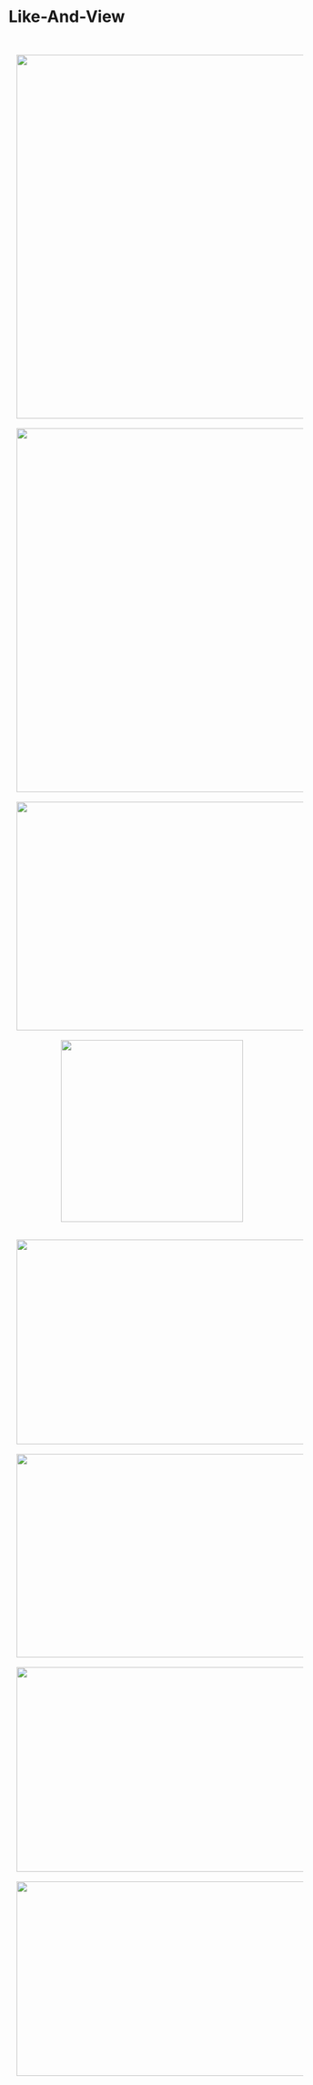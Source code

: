 # Like-And-View
<p>&nbsp;</p><div class="separator" style="clear: both; text-align: center;"><a href="https://scrupulousyet.com/q10qz05e?key=dd9e57dd8c44af3c1348755484ff8902" imageanchor="1" style="margin-left: 1em; margin-right: 1em;"><img border="0" data-original-height="400" data-original-width="400" height="640" src="https://blogger.googleusercontent.com/img/b/R29vZ2xl/AVvXsEhfNticerU7yO-RJy3iSn1TexVFi_L8WXE2aOfoQBucFOqbym62qUproHL9pX_0UckIy9HQ_lOxc7IIqmtey-XpQPKG6IdCAEaoc6mPb5XQ5ovx3gshNBtXoP6oNziSA2NnATiNuUb_-AR9CMFVKnsBTqjmqDtizyVHSnvWfa7mH0MiNhpCTtfGFJ8zXZA/w640-h640/image-1750123876093.jpg" width="640" /></a></div><br /><div class="separator" style="clear: both; text-align: center;"><a href="https://scrupulousyet.com/q10qz05e?key=dd9e57dd8c44af3c1348755484ff8902" imageanchor="1" style="margin-left: 1em; margin-right: 1em;"><img border="0" data-original-height="526" data-original-width="526" height="640" src="https://blogger.googleusercontent.com/img/b/R29vZ2xl/AVvXsEgHRAN2kieNt1QNZEYLxDM8BrEseTJqMMFxxcfDIq6iUaxXLds6lFLRz3vXvFhyx-8g94dStwc3Ry8DBL99bsVqmcu3Xh3Mb78dH9O7EzrRd9ufKzbLpXswxV7VOx6qIVDtgyqExpt4IMEtcAaIgaD7e5JnATjn43UPh1kVQY9an8HKn9NTVabE8dQRiAg/w640-h640/image-1748869516212.jpg" width="640" /></a></div><br /><div class="separator" style="clear: both; text-align: center;"><a href="https://scrupulousyet.com/q10qz05e?key=dd9e57dd8c44af3c1348755484ff8902" imageanchor="1" style="margin-left: 1em; margin-right: 1em;"><img border="0" data-original-height="439" data-original-width="699" height="402" src="https://blogger.googleusercontent.com/img/b/R29vZ2xl/AVvXsEjLy54Aa5-QhWuR0zUHYs1o29FV_YFaKQHBA_lcReFuOs_fFjdRCbEhLaMjDppCTEmy8_w05fBoVl-bwYevLWLF9NxBJMSoqi5SLMexWa9HmeHOD1mHHME5mQjdqp3bsFRC2fMw5hgDD9tMddbDWhOM_4TF5wtop-KkwV5tcBCcFI1bA4tM3zz5bi0eUL4/w640-h402/download%20(33).png" width="640" /></a></div><br /><div class="separator" style="clear: both; text-align: center;"><a href="https://scrupulousyet.com/q10qz05e?key=dd9e57dd8c44af3c1348755484ff8902" imageanchor="1" style="margin-left: 1em; margin-right: 1em;"><img border="0" data-original-height="526" data-original-width="526" height="320" src="https://blogger.googleusercontent.com/img/b/R29vZ2xl/AVvXsEixmvw97VQ51u1UsCQDnrDec_bRRn2YpDyv_uOGwcgDyIfsOQUHxQUaWfv3Me_ycMAxkSGEIeW3_3Y6I-Vf2xx40eE_iyHBlPeUrFzGmAdeaVaxjac1DVc0inR4ecsyCoyIZYehRyj9uWugTDK-5CXgR6Dio40ob7MvAO-54WQM7PAhf_EHSpPMB28r6iA/s320/download%20(32).png" width="320" /></a></div><br /><p></p><div class="separator" style="clear: both; text-align: center;"><a href="https://scrupulousyet.com/q10qz05e?key=dd9e57dd8c44af3c1348755484ff8902" style="margin-left: 1em; margin-right: 1em;"><img border="0" data-original-height="530" data-original-width="942" height="360" src="https://blogger.googleusercontent.com/img/b/R29vZ2xl/AVvXsEiZBxVx_Svhyphenhyphen-G8EkFzDF3OJKIc9D68VlstyOWgju652zx7vOQ5tw9xnnfgY8zLG313iUwvYpPWcQhOrdpWemAg_EKDZQ5dQ_vSdD7wIDUzHjH9m98Tjtjbfz_lg2j28Mc07qoSw0jBcRj9Q5z0zm9Aolg0fuAjijefWnHuu28vNxWI1iXs2ccRn4wPkcY/w640-h360/image-1748869105958.jpg" width="640" /></a></div><br /><div class="separator" style="clear: both; text-align: center;"><a href="https://scrupulousyet.com/q10qz05e?key=dd9e57dd8c44af3c1348755484ff8902" style="margin-left: 1em; margin-right: 1em;"><img border="0" data-original-height="514" data-original-width="917" height="358" src="https://blogger.googleusercontent.com/img/b/R29vZ2xl/AVvXsEhUNxQMJXR9yXj34f8LEf9MppNg-2Yli9QY8XlTChm6jh7iALpSopVzDa0qgqBuhRskO0b3qh6Bl3BvlrZwLX2QE-aJTvAHB5IlZZwgqf_fyJZQ56i_zX1pM7rAYzq5lk6zSgQ-05K2k6cQrQcI8sn-WtiPMedKhQmmELK0SsakN5p7DhSahwa9JkIqsAI/w640-h358/499781367_122095084496890406_8815044404892645153_n.jpg" width="640" /></a></div><br /><div class="separator" style="clear: both; text-align: center;"><a href="https://scrupulousyet.com/q10qz05e?key=dd9e57dd8c44af3c1348755484ff8902" style="margin-left: 1em; margin-right: 1em;"><img border="0" data-original-height="512" data-original-width="911" height="360" src="https://blogger.googleusercontent.com/img/b/R29vZ2xl/AVvXsEjUnFbw9l32yFZbOBJfi0D4iWTGvMX199OGitT85SLKoFuS7weydr8uE5CqC4LgqXC9Z17BGEZTFhDDGwzYf_zpT1kEQp7lU0VnvlwnjLR3NYfcj9Om6e6YDDUNOXBxkNZLn-gFaiU9piijJFsM_zn3DCXFyP4wzGs57MRxyMihyeC9rMy7wMzxNN5NYi4/w640-h360/499147764_122095084682890406_2245998200731510233_n.png" width="640" /></a></div><br /><div class="separator" style="clear: both; text-align: center;"><a href="https://scrupulousyet.com/q10qz05e?key=dd9e57dd8c44af3c1348755484ff8902" style="margin-left: 1em; margin-right: 1em;"><img border="0" data-original-height="390" data-original-width="731" height="342" src="https://blogger.googleusercontent.com/img/b/R29vZ2xl/AVvXsEga6NdXle5uDFz0lf5cEw0cMxjxRXTkVTb6cS-Fls2uSNccfczsID0wlN5Cvi8_4iIzEiO0wh8k_lQm-7-RnkgMVBi3GladD2DiJs7Em0sgyHUsTtRlr4nxEpR-rh9aB0BNwyJLxVFh91V2GyEmFdar5rh2WvvRXkLqVOlFsP9vP12W_LXMGL7YlcGU42w/w640-h342/494116638_122095220972862561_1139138490993500580_n.jpg" width="640" /></a></div><br /><p></p>
